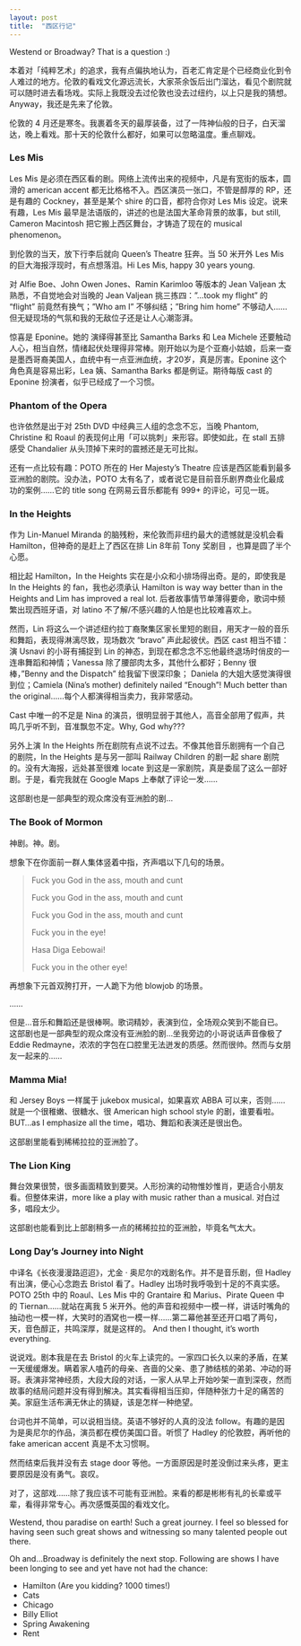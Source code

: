 ```yaml
---
layout: post
title:  "西区行记"
---
```


Westend or Broadway? That is a question :)

本着对「纯粹艺术」的追求，我有点偏执地认为，百老汇肯定是个已经商业化到令人难过的地方。伦敦的看戏文化源远流长，大家茶余饭后出门溜达，看见个剧院就可以随时进去看场戏。实际上我既没去过伦敦也没去过纽约，以上只是我的猜想。Anyway，我还是先来了伦敦。

伦敦的 4 月还是寒冬。我裹着冬天的最厚装备，过了一阵神仙般的日子，白天溜达，晚上看戏。那十天的伦敦什么都好，如果可以忽略温度。重点聊戏。 

### Les Mis

Les Mis 是必须在西区看的剧。网络上流传出来的视频中，凡是有宽街的版本，圆滑的 american accent 都无比格格不入。西区演员一张口，不管是醇厚的 RP，还是有趣的 Cockney，甚至是某个 shire 的口音，都符合你对 Les Mis 设定。说来有趣，Les Mis 最早是法语版的，讲述的也是法国大革命背景的故事，but still, Cameron Macintosh 把它搬上西区舞台，才铸造了现在的 musical phenomenon。 

到伦敦的当天，放下行李后就向 Queen’s Theatre 狂奔。当 50 米开外 Les Mis 的巨大海报浮现时，有点想落泪。Hi Les Mis, happy 30 years young.   

对 Alfie Boe、John Owen Jones、Ramin Karimloo 等版本的 Jean Valjean 太熟悉，不自觉地会对当晚的 Jean Valjean 挑三拣四：”…took my flight” 的 “flight” 前竟然有换气；”Who am I” 不够纠结；”Bring him home” 不够动人……但无疑现场的气氛和我的无敌位子还是让人心潮澎湃。

惊喜是 Eponine。她的 <On My Own> 演绎得甚至比 Samantha Barks 和 Lea Michele 还要触动人心，相当自然，情绪起伏处理得非常棒。刚开始以为是个亚裔小姑娘，后来一查是墨西哥裔美国人，血统中有一点亚洲血统，才20岁，真是厉害。Eponine 这个角色真是容易出彩，Lea 姨、Samantha Barks 都是例证。期待每版 cast 的 Eponine 扮演者，似乎已经成了一个习惯。 

### Phantom of the Opera

也许依然是出于对 25th DVD 中经典三人组的念念不忘，当晚 Phantom, Christine 和 Roaul 的表现何止用「可以挑刺」来形容。即使如此，在 stall 五排感受 Chandalier 从头顶掉下来时的震撼还是无可比拟。 

还有一点比较有趣：POTO 所在的 Her Majesty’s Theatre 应该是西区能看到最多亚洲脸的剧院。没办法，POTO 太有名了，或者说它是目前音乐剧界商业化最成功的案例……它的 title song 在网易云音乐都能有 999+ 的评论，可见一斑。

### In the Heights

作为 Lin-Manuel Miranda 的脑残粉，来伦敦而非纽约最大的遗憾就是没机会看 Hamilton，但神奇的是赶上了西区在排 Lin 8年前 Tony 奖剧目 <In the Heights>，也算是圆了半个心愿。 

相比起 Hamilton，In the Heights 实在是小众和小排场得出奇。是的，即使我是 In the Heights 的 fan，我也必须承认 Hamilton is way way better than in the Heights and Lim has improved a real lot. 后者故事情节单薄得要命，歌词中频繁出现西班牙语，对 latino 不了解/不感兴趣的人怕是也比较难喜欢上。 

然而，Lin 将这么一个讲述纽约拉丁裔聚集区家长里短的剧目，用天才一般的音乐和舞蹈，表现得淋漓尽致，现场数次 “bravo” 声此起彼伏。西区 cast 相当不错：演 Usnavi 的小哥有捕捉到 Lin 的神态，到现在都念念不忘他最终退场时俏皮的一连串舞蹈和神情；Vanessa 除了腰部肉太多，其他什么都好；Benny 很棒，”Benny and the Dispatch” 给我留下很深印象； Daniela 的大姐大感觉演得很到位；Camiela (Nina’s mother) definitely nailed “Enough”! Much better than the original……每个人都演得相当卖力，我非常感动。 

Cast 中唯一的不足是 Nina 的演员，很明显弱于其他人，高音全部用了假声，共鸣几乎听不到，音准飘忽不定。Why, God why???   

另外上演 In the Heights 所在剧院有点说不过去。不像其他音乐剧拥有一个自己的剧院，In the Heights 是与另一部叫 Railway Children 的剧一起 share 剧院的。没有大海报，远处甚至很难 locate 到这是一家剧院，真是委屈了这么一部好剧。于是，看完我就在 Google Maps 上奉献了评论一发…… 

这部剧也是一部典型的观众席没有亚洲脸的剧… 

### The Book of Mormon

神剧。神。剧。 

想象下在你面前一群人集体竖着中指，齐声唱以下几句的场景。

> Fuck you God in the ass, mouth and cunt  
>   
> Fuck you God in the ass, mouth and cunt  
>   
> Fuck you God in the ass, mouth and cunt  
>   
> Fuck you in the eye!  
>   
> Hasa Diga Eebowai!  
>   
> Fuck you in the other eye!  

再想象下元首双胯打开，一人跪下为他 blowjob 的场景。 

…… 

但是…音乐和舞蹈还是很棒啊。歌词精妙，表演到位，全场观众笑到不能自已。 
这部剧也是一部典型的观众席没有亚洲脸的剧…坐我旁边的小哥说话声音像极了 Eddie Redmayne，浓浓的字包在口腔里无法迸发的质感。然而很帅。然而与女朋友一起来的…… 

### Mamma Mia!

和 Jersey Boys 一样属于 jukebox musical，如果喜欢 ABBA 可以来，否则……就是一个很稚嫩、很糖水、很 American high school style 的剧，谁要看啦。BUT…as I emphasize all the time，唱功、舞蹈和表演还是很出色。 

这部剧里能看到稀稀拉拉的亚洲脸了。 

### The Lion King

舞台效果很赞，很多画面精致到要哭。人形扮演的动物惟妙惟肖，更适合小朋友看。但整体来讲，more like a play with music rather than a musical. 对白过多，唱段太少。 

这部剧也能看到比上部剧稍多一点的稀稀拉拉的亚洲脸，毕竟名气太大。 

### Long Day’s Journey into Night

中译名《长夜漫漫路迢迢》，尤金 · 奥尼尔的戏剧名作。并不是音乐剧，但 Hadley 有出演，便心心念跑去 Bristol 看了。Hadley 出场时我呼吸到十足的不真实感。POTO 25th 中的 Roaul、Les Mis 中的 Grantaire 和 Marius、Pirate Queen 中的 Tiernan……就站在离我 5 米开外。他的声音和视频中一模一样，讲话时嘴角的抽动也一模一样，大笑时的酒窝也一模一样……第二幕他甚至还开口唱了两句，天，音色醇正，共鸣深厚，就是这样的。 And then I thought, it’s worth everything. 

说说戏。剧本我是在去 Bristol 的火车上读完的。一家四口长久以来的矛盾，在某一天缓缓爆发。瞒着家人嗑药的母亲、吝啬的父亲、患了肺结核的弟弟、冲动的哥哥。表演非常神经质，大段大段的对话，一家人从早上开始吵架一直到深夜，然而故事的结局问题并没有得到解决。其实看得相当压抑，伴随种张力十足的痛苦的美。家庭生活布满无休止的猜疑，该是怎样一种绝望。 

台词也并不简单，可以说相当绕。英语不够好的人真的没法 follow。有趣的是因为是奥尼尔的作品，演员都在模仿美国口音。听惯了 Hadley 的伦敦腔，再听他的 fake american accent 真是不太习惯啊。 

然而结束后我并没有去 stage door 等他。一方面原因是时差没倒过来头疼，更主要原因是没有勇气。哀叹。 

对了，这部戏……除了我应该不可能有亚洲脸。来看的都是彬彬有礼的长辈或平辈，看得非常专心。再次感慨英国的看戏文化。 

Westend, thou paradise on earth!
Such a great journey. I feel so blessed for having seen such great shows and witnessing so many talented people out there. 

Oh and…Broadway is definitely the next stop. Following are shows I have been longing to see and yet have not had the chance: 

* Hamilton (Are you kidding? 1000 times!) 
* Cats 
* Chicago 
* Billy Elliot 
* Spring Awakening 
* Rent 
